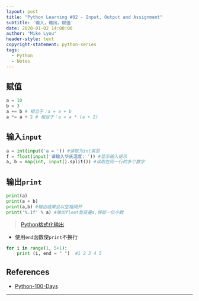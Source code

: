 ```yaml
---
layout: post
title: "Python Learning #02 - Input, Output and Assignment"
subtitle: '输入，输出，赋值'
date: 2020-01-02 14:00:00
author: "Mike Lyou"
header-style: text
copyright-statement: python-series
tags:
  - Python
  - Notes
---
```


<!-- more -->

## 赋值
```python
a = 10
b = 3
a += b # 相当于：a = a + b
a *= a + 2 # 相当于：a = a * (a + 2)
```

## 输入`input`
```python
a = int(input('a = ')) #读取为int类型
f = float(input('请输入华氏温度: ')) #显示输入提示
a, b = map(int, input().split()) #读取在同一行的多个数字
```

## 输出`print`
```python
print(a)
print(a + b)
print(a,b) #输出结果会以空格隔开
print('%.1f' % a) #输出float型变量a,保留一位小数
```
> [Python格式化输出](https://www.cnblogs.com/fat39/p/7159881.html)

- 使用`end`函数使`print`不换行
```python
for i in range(1, 5+1):
    print (i, end = " ")  #1 2 3 4 5
```

## References
- [Python-100-Days](https://github.com/jackfrued/Python-100-Days)

------------

